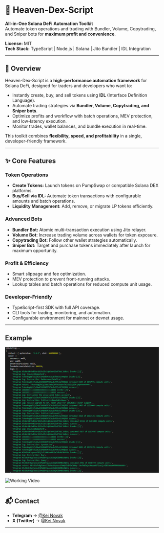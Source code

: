 # 🚀 Heaven-Dex-Script

**All-in-One Solana DeFi Automation Toolkit**  
Automate token operations and trading with Bundler, Volume, Copytrading, and Sniper bots for **maximum profit and convenience**.

**License:** MIT  
**Tech Stack:** TypeScript | Node.js | Solana | Jito Bundler | IDL Integration

---

## 🔑 Overview

Heaven-Dex-Script is a **high-performance automation framework** for Solana DeFi, designed for traders and developers who want to:

- Instantly create, buy, and sell tokens using **IDL** (Interface Definition Language).  
- Automate trading strategies via **Bundler, Volume, Copytrading, and Sniper bots**.  
- Optimize profits and workflow with batch operations, MEV protection, and low-latency execution.  
- Monitor trades, wallet balances, and bundle execution in real-time.

This toolkit combines **flexibility, speed, and profitability** in a single, developer-friendly framework.

---

## ✨ Core Features

### Token Operations
- **Create Tokens:** Launch tokens on PumpSwap or compatible Solana DEX platforms.  
- **Buy/Sell via IDL:** Automate token transactions with configurable amounts and batch operations.  
- **Liquidity Management:** Add, remove, or migrate LP tokens efficiently.

### Advanced Bots
- **Bundler Bot:** Atomic multi-transaction execution using Jito relayer.  
- **Volume Bot:** Increase trading volume across wallets for token exposure.  
- **Copytrading Bot:** Follow other wallet strategies automatically.  
- **Sniper Bot:** Target and purchase tokens immediately after launch for maximum opportunity.

### Profit & Efficiency
- Smart slippage and fee optimization.  
- MEV protection to prevent front-running attacks.  
- Lookup tables and batch operations for reduced compute unit usage.  

### Developer-Friendly
- TypeScript-first SDK with full API coverage.  
- CLI tools for trading, monitoring, and automation.  
- Configurable environment for mainnet or devnet usage.

---

## Example

![Create Simulation](image.png)

![Working Video](https://x.com/i/status/1958131531689435587)

---

## 📬 Contact  

- **Telegram** → [@Kei Novak](https://t.me/Kei4650)
- **X (Twitter)** → [@Kei Novak](https://x.com/kei_4650)  

---
